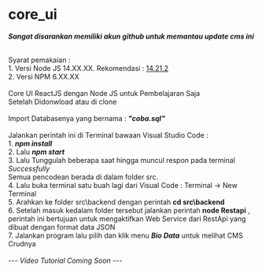 # core_ui
 <b><i>Sangat disarankan memiliki akun github untuk memantau update cms ini</i></b> <br><br>
 <div>
 Syarat pemakaian : <br>
 1. Versi Node JS 14.XX.XX. Rekomendasi : <a href="https://nodejs.org/es/blog/release/v14.21.2/" title="Klik Link Untuk Buka Halaman Donwload" target="_blank">14.21.2</a> <br>
 2. Versi NPM 6.XX.XX <br><br>
 </div>
 Core UI ReactJS dengan Node JS untuk Pembelajaran Saja<br>
 Setelah Didonwload atau di clone<br><br>
 Import Databasenya yang bernama : <b><i>"coba.sql"</i></b><br><br>
 <div>
 Jalankan perintah ini di Terminal bawaan Visual Studio Code : <br>
 1. <b><i>npm install</i></b> <br>
 2. Lalu <b><i>npm start</i></b><br>
 3. Lalu Tunggulah beberapa saat hingga muncul respon pada terminal <i>Successfully</i><br>
 Semua pencodean berada di dalam folder src.<br>
 4. Lalu buka terminal satu buah lagi dari Visual Code : Terminal -> New Terminal<br>
 5. Arahkan ke folder src\backend dengan perintah <b>cd src\backend</b><br>
 6. Setelah masuk kedalam folder tersebut jalankan perintah <b>node Restapi</b> , perintah ini bertujuan untuk mengaktifkan Web Service dari RestApi yang dibuat dengan format data JSON<br>
 7. Jalankan program lalu pilih dan klik menu <b><i>Bio Data</i></b> untuk melihat CMS Crudnya<br><br>
 </div>
 <i>--- Video Tutorial Coming Soon ---</i>
